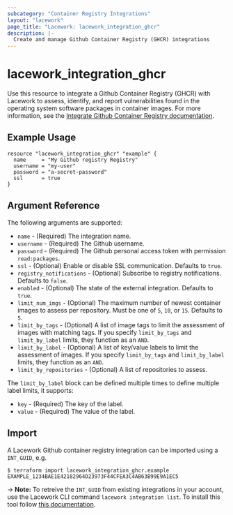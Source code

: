 ```yaml
---
subcategory: "Container Registry Integrations"
layout: "lacework"
page_title: "Lacework: lacework_integration_ghcr"
description: |-
  Create and manage Github Container Registry (GHCR) integrations
---
```


# lacework\_integration\_ghcr

Use this resource to integrate a Github Container Registry (GHCR) with Lacework to assess, identify,
and report vulnerabilities found in the operating system software packages in container images. 
For more information, see the [Integrate Github Container Registry documentation](https://support.lacework.com/hc/en-us/articles/1500002482302-Integrate-GitHub-Container-Registry).

## Example Usage

```hcl
resource "lacework_integration_ghcr" "example" {
  name     = "My Github registry Registry"
  username = "my-user"
  password = "a-secret-password"
  ssl      = true
}
```

## Argument Reference

The following arguments are supported:

* `name` - (Required) The integration name.
* `username` - (Required) The Github username.
* `password` - (Required) The Github personal access token with permission `read:packages`.
* `ssl` - (Optional) Enable or disable SSL communication. Defaults to `true`.
* `registry_notifications` - (Optional) Subscribe to registry notifications. Defaults to `false`.
* `enabled` - (Optional) The state of the external integration. Defaults to `true`.
* `limit_num_imgs` - (Optional) The maximum number of newest container images to assess per repository. Must be one of `5`, `10`, or `15`. Defaults to `5`.
* `limit_by_tags` - (Optional) A list of image tags to limit the assessment of images with matching tags. If you specify `limit_by_tags` and `limit_by_label` limits, they function as an `AND`.
* `limit_by_label` - (Optional) A list of key/value labels to limit the assessment of images. If you specify `limit_by_tags` and `limit_by_label` limits, they function as an `AND`.
* `limit_by_repositories` - (Optional) A list of repositories to assess.

The `limit_by_label` block can be defined multiple times to define multiple label limits, it supports:
* `key` - (Required) The key of the label.
* `value` - (Required) The value of the label.

## Import

A Lacework Github container registry integration can be imported using a `INT_GUID`, e.g.

```
$ terraform import lacework_integration_ghcr.example EXAMPLE_1234BAE1E42182964D23973F44CFEA3C4AB63B99E9A1EC5
```
-> **Note:** To retreive the `INT_GUID` from existing integrations in your account, use the
	Lacework CLI command `lacework integration list`. To install this tool follow
	[this documentation](https://github.com/lacework/go-sdk/wiki/CLI-Documentation#installation).

